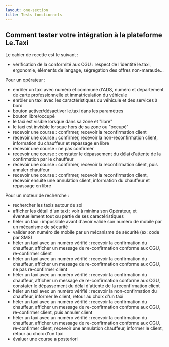 ```yaml
---
layout: one-section
title: Tests fonctionnels
---
```


## Comment tester votre intégration à la plateforme Le.Taxi

Le cahier de recette est le suivant :

* vérification de la conformité aux CGU : respect de l'identité le.taxi, ergonomie, éléments de langage, ségrégation des offres non-maraude...

Pour un opérateur :

* enrôler un taxi avec numéro et commune d'ADS, numéro et département de carte professionnelle et immatriculation du véhicule
* enrôler un taxi avec les caractéristiques du véhicule et des services à bord
* bouton activer/désactiver le.taxi dans les paramètres
* bouton libre/occupé
* le taxi est visible lorsque dans sa zone et "libre"
* le taxi est invisble lorsque hors de sa zone ou "occupé"
* recevoir une course : confirmer, recevoir la reconfirmation client
* recevoir une course : confirmer, recevoir la non-reconfirmation client, information du chauffeur et repassage en libre
* recevoir une course : ne pas confirmer
* recevoir une course : constater le dépassement du délai d'attente de la confirmation par le chauffeur
* recevoir une course : confirmer, recevoir la reconfirmation client, puis annuler chauffeur
* recevoir une course : confirmer, recevoir la reconfirmation client, recevoir ensuite une annulation client, information du chauffeur et repassage en libre

Pour un moteur de recherche :

* rechercher les taxis autour de soi
* afficher les détail d'un taxi : voir à minima son Opérateur, et éventuellement tout ou partie de ses caractéristiques
* héler un taxi : impossible avant d'avoir validé son numéro de mobile par un mécanisme de sécurité
* valider son numéro de mobile par un mécanisme de sécurité (ex: code par SMS)
* héler un taxi avec un numéro vérifié : recevoir la confirmation du chauffeur, afficher un message de re-confirmation conforme aux CGU, re-confirmer client
* héler un taxi avec un numéro vérifié : recevoir la confirmation du chauffeur, afficher un message de re-confirmation conforme aux CGU, ne pas re-confirmer client
* héler un taxi avec un numéro vérifié : recevoir la confirmation du chauffeur, afficher un message de re-confirmation conforme aux CGU, constater le dépassement du délai d'attente de la reconfirmation client
* héler un taxi avec un numéro vérifié : recevoir la non-confirmation du chauffeur, informer le client, retour au choix d'un taxi
* héler un taxi avec un numéro vérifié : recevoir la confirmation du chauffeur, afficher un message de re-confirmation conforme aux CGU, re-confirmer client, puis annuler client
* héler un taxi avec un numéro vérifié : recevoir la confirmation du chauffeur, afficher un message de re-confirmation conforme aux CGU, re-confirmer client, recevoir une annulation chauffeur, informer le client, retour au choix d'un taxi
* évaluer une course a posteriori

